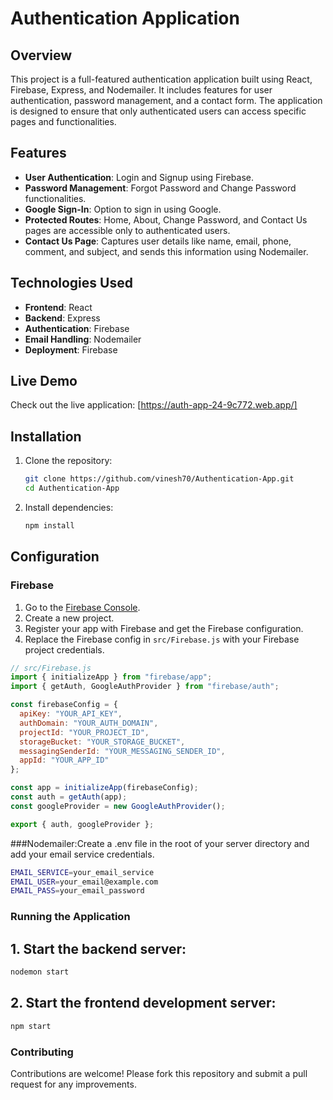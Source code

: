 # Authentication Application

## Overview
This project is a full-featured authentication application built using React, Firebase, Express, and Nodemailer. It includes features for user authentication, password management, and a contact form. The application is designed to ensure that only authenticated users can access specific pages and functionalities.

## Features
- **User Authentication**: Login and Signup using Firebase.
- **Password Management**: Forgot Password and Change Password functionalities.
- **Google Sign-In**: Option to sign in using Google.
- **Protected Routes**: Home, About, Change Password, and Contact Us pages are accessible only to authenticated users.
- **Contact Us Page**: Captures user details like name, email, phone, comment, and subject, and sends this information using Nodemailer.

## Technologies Used
- **Frontend**: React
- **Backend**: Express
- **Authentication**: Firebase
- **Email Handling**: Nodemailer
- **Deployment**: Firebase

## Live Demo
Check out the live application: [https://auth-app-24-9c772.web.app/]

## Installation

1. Clone the repository:
    ```bash
    git clone https://github.com/vinesh70/Authentication-App.git
    cd Authentication-App
    ```

2. Install dependencies:
    ```bash
    npm install
    ```
    
## Configuration

### Firebase
1. Go to the [Firebase Console](https://console.firebase.google.com/).
2. Create a new project.
3. Register your app with Firebase and get the Firebase configuration.
4. Replace the Firebase config in `src/Firebase.js` with your Firebase project credentials.

```javascript
// src/Firebase.js
import { initializeApp } from "firebase/app";
import { getAuth, GoogleAuthProvider } from "firebase/auth";

const firebaseConfig = {
  apiKey: "YOUR_API_KEY",
  authDomain: "YOUR_AUTH_DOMAIN",
  projectId: "YOUR_PROJECT_ID",
  storageBucket: "YOUR_STORAGE_BUCKET",
  messagingSenderId: "YOUR_MESSAGING_SENDER_ID",
  appId: "YOUR_APP_ID"
};

const app = initializeApp(firebaseConfig);
const auth = getAuth(app);
const googleProvider = new GoogleAuthProvider();

export { auth, googleProvider };
```


###Nodemailer:Create a .env file in the root of your server directory and add your email service credentials.
```bash
EMAIL_SERVICE=your_email_service
EMAIL_USER=your_email@example.com
EMAIL_PASS=your_email_password
```

### Running the Application
## 1. Start the backend server:
```bash
nodemon start
```

## 2. Start the frontend development server:
```bash
npm start
```

### Contributing
Contributions are welcome! Please fork this repository and submit a pull request for any improvements.
